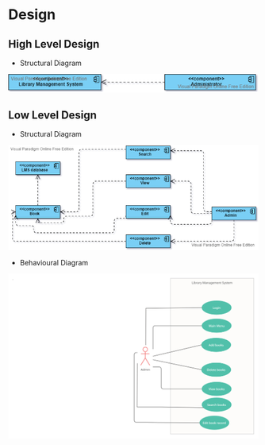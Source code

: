 # Design

## High Level Design 

- Structural Diagram

![HighLevelStructuralDiagram](https://github.com/VelampudiRohit-292119/LTTSProject/blob/main/2_Design/HighLevelStructural.png)


## Low Level Design 

- Structural Diagram

![FeaturesLevelStructuralDiagram](https://github.com/VelampudiRohit-292119/LTTSProject/blob/main/2_Design/Component.png)

- Behavioural Diagram

![FeaturesBehaviouralDiagram](https://github.com/VelampudiRohit-292119/LTTSProject/blob/main/2_Design/UseCase.jpg)
